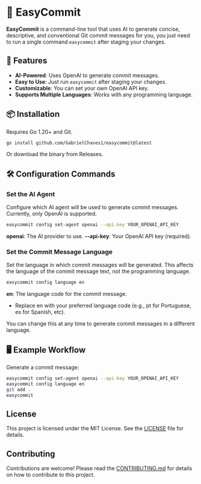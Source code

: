 # 🚀 EasyCommit

**EasyCommit** is a command-line tool that uses AI to generate concise, descriptive, and conventional Git commit messages for you, you just need to run a single command `easycommit` after staging your changes.

## 📜 Features

- **AI-Powered**: Uses OpenAI to generate commit messages.
- **Easy to Use**: Just run `easycommit` after staging your changes.
- **Customizable**: You can set your own OpenAI API key.
- **Supports Multiple Languages**: Works with any programming language.

## 📦 Installation

Requires Go 1.20+ and Git.

```bash
go install github.com/GabrielChaves1/easycommit@latest
```

Or download the binary from Releases.

## 🛠️ Configuration Commands

### Set the AI Agent

Configure which AI agent will be used to generate commit messages.  
Currently, only OpenAI is supported.

```bash
easycommit config set-agent openai --api-key YOUR_OPENAI_API_KEY
```

**openai**: The AI provider to use.
**--api-key**: Your OpenAI API key (required).

### Set the Commit Message Language

Set the language in which commit messages will be generated.
This affects the language of the commit message text, not the programming language.

```bash
easycommit config language en
```

**en**: The language code for the commit message.

- Replace en with your preferred language code (e.g., pt for Portuguese, es for Spanish, etc).

You can change this at any time to generate commit messages in a different language.

## 🖥️ Example Workflow

Generate a commit message:

```bash
easycommit config set-agent openai --api-key YOUR_OPENAI_API_KEY
easycommit config language en
git add .
easycommit
```

## License

This project is licensed under the MIT License. See the [LICENSE](LICENSE) file for details.


## Contributing
Contributions are welcome! Please read the [CONTRIBUTING.md](docs/CONTRIBUTING.md) for details on how to contribute to this project.